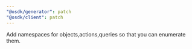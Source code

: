 ```yaml
---
"@osdk/generator": patch
"@osdk/client": patch
---
```


Add namespaces for objects,actions,queries so that you can enumerate them.
